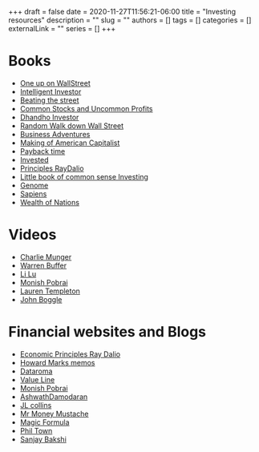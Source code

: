 +++ 
draft = false
date = 2020-11-27T11:56:21-06:00
title = "Investing resources"
description = ""
slug = ""
authors = []
tags = []
categories = []
externalLink = ""
series = []
+++

# Books 

 - [One up on WallStreet](https://www.amazon.com/One-Up-Wall-Street-Already/dp/0743200403)
 - [Intelligent Investor](https://www.amazon.com/Intelligent-Investor-Definitive-Investing-Essentials/dp/0060555661)
 - [Beating the street](https://www.amazon.com/Beating-Street-Peter-Lynch/dp/0671891634)
 - [Common Stocks and Uncommon Profits](https://www.amazon.com/Common-Stocks-Uncommon-Profits-Writings/dp/0471445509)
 - [Dhandho Investor](https://www.amazon.com/Dhandho-Investor-Low-Risk-Method-Returns/dp/047004389X)
 - [Random Walk down Wall Street](https://www.amazon.com/Random-Walk-Down-Wall-Street/dp/0393330338)
 - [Business Adventures](https://www.amazon.com/Business-Adventures-Twelve-Classic-Street/dp/1497644895)
 - [Making of American Capitalist](https://www.amazon.com/Buffett-American-Capitalist-Roger-Lowenstein/dp/0812979273)
 - [Payback time](https://www.amazon.com/Payback-Time-Making-Money-Revenge/dp/0307461866)
 - [Invested](https://www.amazon.com/Invested-Warren-Buffett-Charlie-Emotions/dp/0062672657)
 - [Principles RayDalio](https://www.amazon.com/Principles-Life-Work-Ray-Dalio/dp/1501124021)
 - [Little book of common sense Investing](https://www.amazon.com/Little-Book-Common-Sense-Investing/dp/0470102101)
 - [Genome](https://www.amazon.com/Genome-Autobiography-Species-23-Chapters/dp/0060894083)
 - [Sapiens](https://www.amazon.com/Sapiens-Humankind-Yuval-Noah-Harari/dp/0062316095)
 - [Wealth of Nations](https://www.amazon.com/Wealth-Nations-Adam-Smith/dp/1505577128)
 
# Videos 

  - [Charlie Munger](https://www.youtube.com/watch?v=S9HgIGzOENA)
  - [Warren Buffer](https://www.youtube.com/watch?v=NwwUb_QoF18)
  - [Li Lu](https://www.youtube.com/watch?v=y3c2PKupiu8)
  - [Monish Pobrai](https://www.youtube.com/watch?v=E_nWM4vjgqE)
  - [Lauren Templeton](https://www.youtube.com/watch?v=K-vW9ByuXTE) 
  - [John Boggle](https://www.youtube.com/watch?v=3uJbHREmUs4)


# Financial websites and Blogs 

  - [Economic Principles Ray Dalio](https://economicprinciples.org/)
  - [Howard Marks memos](https://www.oaktreecapital.com/insights/howard-marks-memos)
  - [Dataroma](https://www.dataroma.com/m/home.php)
  - [Value Line](https://www.valueline.com/)
  - [Monish Pobrai](http://www.chaiwithpabrai.com/)
  - [AshwathDamodaran](http://people.stern.nyu.edu/adamodar/New_Home_Page/home.htm)
  - [JL collins](https://jlcollinsnh.com/)
  - [Mr Money Mustache](https://www.mrmoneymustache.com/)
  - [Magic Formula](https://www.magicformulainvesting.com/)
  - [Phil Town](https://www.ruleoneinvesting.com/)
  - [Sanjay Bakshi](https://fundooprofessor.wordpress.com/)
